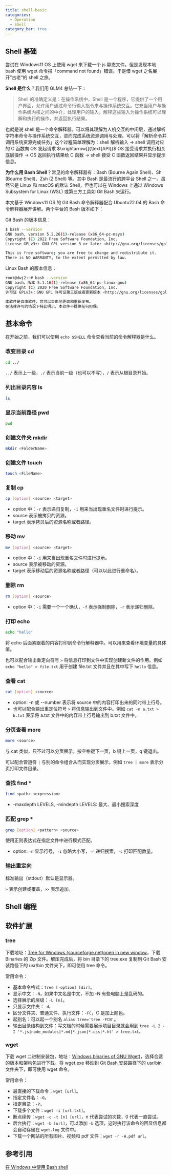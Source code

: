 ```yaml
---
title: shell-basic
categories:
  - Operation
  - Shell
category_bar: true
---
```


## Shell 基础

尝试在 Windows11 OS 上使用 wget 来下载一个 js 静态文件。但是发现本地 bash 使用 wget 命令报「command not found」错误。于是借 wget 之名展开”古老“的 shell 之旅。

**Shell 是什么**？我们用 GLM4 总结一下：

> Shell 的准确定义是：在操作系统中，Shell 是一个程序，它提供了一个用户界面，允许用户通过命令行输入指令来与操作系统交互。它充当用户与操作系统内核之间的中介，处理用户的输入，解释这些输入为操作系统可以理解和执行的操作，并返回执行结果。

也就是说 shell 是一个命令解释器。可以将其理解为人机交互的中间层，通过解析字符串命令与操作系统交互，进而完成系统资源调用与处理。可以将「解析命令并调用系统资源完成任务」这个过程简单理解为：shell 解析输入 $\to$ shell 调用对应的 C 函数向 OS 发起请求 $\xrightarrow[]{\text{API}}$ OS 接受请求并执行相关底层操作 $\to$ OS 返回执行结果给 C 函数 $\to$ shell 接受 C 函数返回结果并显示提示信息。

**为什么用 Bash Shell**？常见的命令解释器有：Bash (Bourne Again Shell)、Sh (Bourne Shell)、Zsh (Z Shell) 等。其中 Bash 是最流行的跨平台 Shell 之一。虽然它是 Linux 和 macOS 的默认 Shell，但也可以在 Windows 上通过 Windows Subsystem for Linux (WSL) 或第三方工具如 Git Bash 来运行。

本文基于 Windows11 OS 的 Git Bash 命令解释器配合 Ubuntu22.04 的 Bash 命令解释器展开讲解。两个平台的 Bash 版本如下：

 Git Bash 的版本信息：

```bash
$ bash --version
GNU bash, version 5.2.26(1)-release (x86_64-pc-msys)
Copyright (C) 2022 Free Software Foundation, Inc.
License GPLv3+: GNU GPL version 3 or later <http://gnu.org/licenses/gpl.html>

This is free software; you are free to change and redistribute it.
There is NO WARRANTY, to the extent permitted by law.
```

Linux Bash 的版本信息：

```bash
root@dwj2:~# bash --version
GNU bash，版本 5.1.16(1)-release (x86_64-pc-linux-gnu)
Copyright (C) 2020 Free Software Foundation, Inc.
许可证 GPLv3+：GNU GPL 许可证第三版或者更新版本 <http://gnu.org/licenses/gpl.html>

本软件是自由软件，您可以自由地更改和重新发布。
在法律许可的情况下特此明示，本软件不提供任何担保。
```

## 基本命令

在开始之前，我们可以使用 `echo $SHELL` 命令查看当前的命令解释器是什么。

### 改变目录 cd

```bash
cd ../
```

`../` 表示上一级，`./` 表示当前一级（也可以不写），`/` 表示从根目录开始。

### 列出目录内容 ls

```bash
ls
```

### 显示当前路径 pwd

```bash
pwd
```

### 创建文件夹 mkdir

```bash
mkdir <FolderName>
```

### 创建文件 touch

```bash
touch <FileName>
```

### 复制 cp

```bash
cp [option] <source> <target>
```

- option 中：`-r` 表示递归复制，`-i` 用来当出现重名文件时进行提示。
- source 表示被拷贝的资源。
- target 表示拷贝后的资源名称或者路径。

### 移动 mv

```bash
mv [option] <source> <target>
```

- option 中：`-i` 用来当出现重名文件时进行提示。
- source 表示被移动的资源。
- target 表示移动后的资源名称或者路径（可以以此进行重命名）。

### 删除 rm

```bash
rm [option] <source>
```

- option 中：`-i` 需要一个一个确认，`-f` 表示强制删除，`-r` 表示递归删除。

### 打印 echo

```bash
echo "hello"
```

将 echo 后面紧跟着的内容打印到命令行解释器中。可以用来查看环境变量的具体值。

也可以配合输出重定向符号 `>` 将信息打印到文件中实现创建新文件的作用。例如 `echo "hello" > file.txt` 用于创建 file.txt 文件并且在其中写下 `hello` 信息。

### 查看 cat

```bash
cat [option] <source>
```

- option: -n 或 --number 表示将 source 中的内容打印出来的同时带上行号。
- 也可以配合输出重定位符号 `>` 将信息输出到文件中。例如 `cat -n a.txt > b.txt` 表示将 a.txt 文件中的内容带上行号输出到 b.txt 文件中。

### 分页查看 more

```bash
more <source>
```

与 cat 类似，只不过可以分页展示。按空格键下一页，b 键上一页，q 键退出。

可以配合管道符 `|` 与别的命令组合从而实现分页展示，例如 `tree | more` 表示分页打印文件目录。

### 查找 find *

```bash
find <path> <expression>
```

- -maxdepth LEVELS, -mindepth LEVELS: 最大、最小搜索深度

### 匹配 grep *

```bash
grep [option] <pattern> <source>
```

使用正则表达式在指定文件中进行模式匹配。

- option: `-n` 显示行号，`-i` 忽略大小写，`-r` 递归搜索，`-c` 打印匹配数量。

### 输出重定向

标准输出（stdout）默认是显示器。

`>` 表示创建或覆盖，`>>` 表示追加。

## Shell 编程



## 软件扩展

### tree

下载地址：[Tree for Windows (sourceforge.net)open in new window](hhttps://gnuwin32.sourceforge.net/packages/tree.htm)，下载 Binaries 的 Zip 文件。解压完成后，将 bin 目录下的 tree.exe 复制到 Git Bash 安装路径下的 usr/bin 文件夹下，即可使用 tree 命令。

常用命令：

- 基本命令格式：`tree [-option] [dir]`。
- 显示中文：`-N`，如果中文名是中文，不加 -N  有些电脑上是乱码的。
- 选择展示的层级：`-L [n]`。
- 只显示文件夹：`-d。`
- 区分文件夹、普通文件、执行文件：`-FC`，C 是加上颜色。
- 起别名：可以起一个别名 `alias tree='tree -FCN'`。
- 输出目录结构到文件：写文档的时候需要展示项目目录就会用到 `tree -L 2 -I '*.js|node_modules|*.md|*.json|*.css|*.ht' > tree.txt。`

### wget

下载 wget 二进制安装包，地址：[Windows binaries of GNU Wget)](https://eternallybored.org/misc/wget/)，选择合适的版本和架构包进行下载。将 wget.exe 移动到 Git Bash 安装路径下的 usr/bin 文件夹下，即可使用 wget 命令。

常用命令：

- 最直接的下载命令：`wget [url]`。
- 指定文件名：`-O`。
- 指定目录：`-P`。
- 下载多个文件：`wget -i [url.txt]`。
- 断点续传：`wget -c -t [n] [url]`，n 代表尝试的次数，0 代表一直尝试。
- 后台执行：`wget -b [url]`，可以添加 `-b` 选项，这时执行该命令的回显信息都会自动存储在 `wget.log` 文件中。
- 下载一个网站的所有图片、视频和 pdf 文件：`wget -r -A.pdf url`。

## 参考引用

[在 Windows 中使用 Bash shell](https://northword.cn/code/bash-for-windows/)